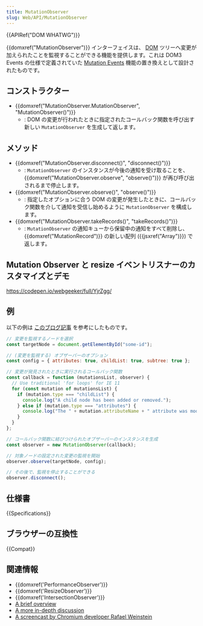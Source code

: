 ```yaml
---
title: MutationObserver
slug: Web/API/MutationObserver
---
```


{{APIRef("DOM WHATWG")}}

{{domxref("MutationObserver")}} インターフェイスは、 [DOM](/ja/docs/Web/API/Document_Object_Model) ツリーへ変更が加えられたことを監視することができる機能を提供します。これは DOM3 Events の仕様で定義されていた [Mutation Events](/ja/docs/Web/API/MutationEvent) 機能の置き換えとして設計されたものです。

## コンストラクター

- {{domxref("MutationObserver.MutationObserver", "MutationObserver()")}}
  - : DOM の変更が行われたときに指定されたコールバック関数を呼び出す新しい `MutationObserver` を生成して返します。

## メソッド

- {{domxref("MutationObserver.disconnect()", "disconnect()")}}
  - : `MutationObserver` のインスタンスが今後の通知を受け取ることを、 {{domxref("MutationObserver.observe", "observe()")}} が再び呼び出されるまで停止します。
- {{domxref("MutationObserver.observe()", "observe()")}}
  - : 指定したオプションに合う DOM の変更が発生したときに、コールバック関数を介して通知を受信し始めるように `MutationObserver` を構成します。
- {{domxref("MutationObserver.takeRecords()", "takeRecords()")}}
  - : `MutationObserver` の通知キューから保留中の通知をすべて削除し、 {{domxref("MutationRecord")}} の新しい配列 ({{jsxref("Array")}}) で返します。

## Mutation Observer と resize イベントリスナーのカスタマイズとデモ

<https://codepen.io/webgeeker/full/YjrZgg/>

## 例

以下の例は [このブログ記事](https://hacks.mozilla.org/2012/05/dom-mutationobserver-reacting-to-dom-changes-without-killing-browser-performance/) を参考にしたものです。

```js
// 変更を監視するノードを選択
const targetNode = document.getElementById("some-id");

// (変更を監視する) オブザーバーのオプション
const config = { attributes: true, childList: true, subtree: true };

// 変更が発見されたときに実行されるコールバック関数
const callback = function (mutationsList, observer) {
  // Use traditional 'for loops' for IE 11
  for (const mutation of mutationsList) {
    if (mutation.type === "childList") {
      console.log("A child node has been added or removed.");
    } else if (mutation.type === "attributes") {
      console.log("The " + mutation.attributeName + " attribute was modified.");
    }
  }
};

// コールバック関数に結びつけられたオブザーバーのインスタンスを生成
const observer = new MutationObserver(callback);

// 対象ノードの設定された変更の監視を開始
observer.observe(targetNode, config);

// その後で、監視を停止することができる
observer.disconnect();
```

## 仕様書

{{Specifications}}

## ブラウザーの互換性

{{Compat}}

## 関連情報

- {{domxref('PerformanceObserver')}}
- {{domxref('ResizeObserver')}}
- {{domxref('IntersectionObserver')}}
- [A brief overview](https://updates.html5rocks.com/2012/02/Detect-DOM-changes-with-Mutation-Observers)
- [A more in-depth discussion](https://hacks.mozilla.org/2012/05/dom-mutationobserver-reacting-to-dom-changes-without-killing-browser-performance/)
- [A screencast by Chromium developer Rafael Weinstein](https://www.youtube.com/watch?v=eRZ4pO0gVWw)

